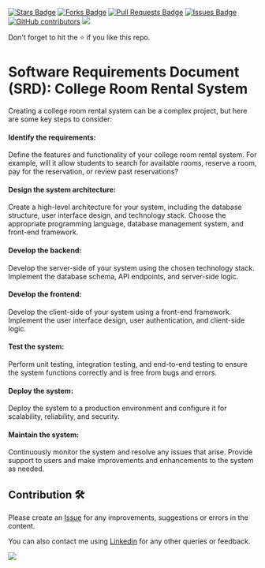 <a href="https://github.com/drshahizan/software-engineering/stargazers"><img src="https://img.shields.io/github/stars/drshahizan/software-engineering" alt="Stars Badge"/></a>
<a href="https://github.com/drshahizan/software-engineering/network/members"><img src="https://img.shields.io/github/forks/drshahizan/software-engineering" alt="Forks Badge"/></a>
<a href="https://github.com/drshahizan/software-engineering/pulls"><img src="https://img.shields.io/github/issues-pr/drshahizan/software-engineering" alt="Pull Requests Badge"/></a>
<a href="https://github.com/drshahizan/software-engineering"><img src="https://img.shields.io/github/issues/drshahizan/software-engineering" alt="Issues Badge"/></a>
<a href="https://github.com/drshahizan/software-engineering/graphs/contributors"><img alt="GitHub contributors" src="https://img.shields.io/github/contributors/drshahizan/software-engineering?color=2b9348"></a>
![](https://visitor-badge.glitch.me/badge?page_id=drshahizan/software-engineering)

Don't forget to hit the :star: if you like this repo.

# Software Requirements Document (SRD): College Room Rental System

Creating a college room rental system can be a complex project, but here are some key steps to consider:

#### Identify the requirements: 
Define the features and functionality of your college room rental system. For example, will it allow students to search for available rooms, reserve a room, pay for the reservation, or review past reservations?

#### Design the system architecture: 
Create a high-level architecture for your system, including the database structure, user interface design, and technology stack. Choose the appropriate programming language, database management system, and front-end framework.

#### Develop the backend: 
Develop the server-side of your system using the chosen technology stack. Implement the database schema, API endpoints, and server-side logic.

#### Develop the frontend: 
Develop the client-side of your system using a front-end framework. Implement the user interface design, user authentication, and client-side logic.

#### Test the system: 
Perform unit testing, integration testing, and end-to-end testing to ensure the system functions correctly and is free from bugs and errors.

#### Deploy the system: 
Deploy the system to a production environment and configure it for scalability, reliability, and security.

#### Maintain the system: 
Continuously monitor the system and resolve any issues that arise. Provide support to users and make improvements and enhancements to the system as needed.



## Contribution 🛠️
Please create an [Issue](https://github.com/drshahizan/software-engineering/issues) for any improvements, suggestions or errors in the content.

You can also contact me using [Linkedin](https://www.linkedin.com/in/drshahizan/) for any other queries or feedback.

![](https://visitor-badge.glitch.me/badge?page_id=drshahizan)



